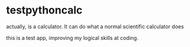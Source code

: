# testpythoncalc

actually, is a calculator. It can do what a normal scientific calculator does

this is a test app, improving my logical skills at coding.

